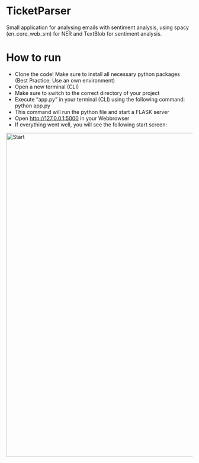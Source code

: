# TicketParser
Small application for analysing emails with sentiment analysis, using spacy (en_core_web_sm) for NER and TextBlob for sentiment analysis.

# How to run

- Clone the code! Make sure to install all necessary python packages (Best Practice: Use an own environment)
- Open a new terminal (CLI)
- Make sure to switch to the correct directory of your project
- Execute “app.py” in your terminal (CLI) using the following command: python app.py
- This command will run the python file and start a FLASK server 
- Open http://127.0.0.1:5000 in your Webbrowser
- If everything went well, you will see the following start screen:
<img width="873" alt="Start" src="https://github.com/user-attachments/assets/f1dccf2c-487f-4dd1-85c0-7358e898e8a7">
